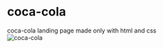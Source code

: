 # coca-cola
 coca-cola landing page made only with html and css 
<br> 
![coca-cola](https://user-images.githubusercontent.com/125049474/230079805-9b422ffe-ab5f-46f2-bf2c-e4eb499ec01d.png)
